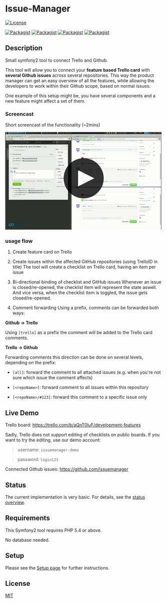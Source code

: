 # Issue-Manager

[![License](https://img.shields.io/packagist/l/loopline-systems/trello-github-issue-manager.svg)](http://opensource.org/licenses/MIT)

[![Packagist](http://img.shields.io/packagist/v/loopline-systems/trello-github-issue-manager.svg)](https://packagist.org/packages/loopline-systems/trello-github-issue-manager)
[![Packagist](http://img.shields.io/packagist/dt/loopline-systems/trello-github-issue-manager.svg)](https://packagist.org/packages/loopline-systems/trello-github-issue-manager)
[![Packagist](http://img.shields.io/packagist/dm/loopline-systems/trello-github-issue-manager.svg)](https://packagist.org/packages/loopline-systems/trello-github-issue-manager)
[![Packagist](http://img.shields.io/packagist/dd/loopline-systems/trello-github-issue-manager.svg)](https://packagist.org/packages/loopline-systems/trello-github-issue-manager)




## Description

Small symfony2 tool to connect Trello and Github.

This tool will allow you to connect your **feature based Trello card** with **several Github issues** across several repositories. This way the product manager can get an easy overview of all the features, while allowing the developers to work within their Github scope, based on normal issues.
 
One example of this setup might be, you have several components and a new feature might affect a set of them. 


### Screencast

Short screencast of the functionality (~2mins)

[![screencast](docs/screenshot_screencast.png)](http://vimeo.com/119217279Y)




### usage flow

1. Create feature card on Trello

2. Create issues within the affected GitHub repositories (using TrelloID in title)
   The tool will create a checklist on Trello card, having an item per issue


3. Bi-directional binding of checklist and GitHub issues
   Whenever an issue is closed/re-opened, the checklist item will represent the state aswell.
   And vice versa, when the checklist item is toggled, the issue gets closed/re-opened.  


4. Comment forwarding
   Using a prefix, comments can be forwarded both ways:

   
  **Github -> Trello**
  
  Using `[trello]` as a prefix the comment will be added to the Trello card comments. 


  **Trello -> Github**
  
  Forwarding comments this direction can be done on several levels, depending on the prefix:
  
  * `[all]`: forward the comment to all attached issues (e.g. when you're not sure which issue the comment affects)
  
  * `[<repoName>]`: forward comment to all issues within this repository
  
  * `[<repoName>/#123]`: forward this comment to a specific issue only



## Live Demo

Trello board: https://trello.com/b/aQnT0luF/development-features

Sadly, Trello does not support editing of checklists on public boards. If you want to try the editing, use our demo account:

> username: `issuemanager-demo`

> password: `login123`



Connected Github issues: https://github.com/issuemanager



## Status

The current implementation is very basic. For details, see the [status overview](docs/status.md).


## Requirements

This Symfony2 tool requires PHP 5.4 or above. 

No database needed. 


## Setup

Please see the [Setup page](docs/setup.md) for further instructions.


## License

[MIT](LICENSE)

